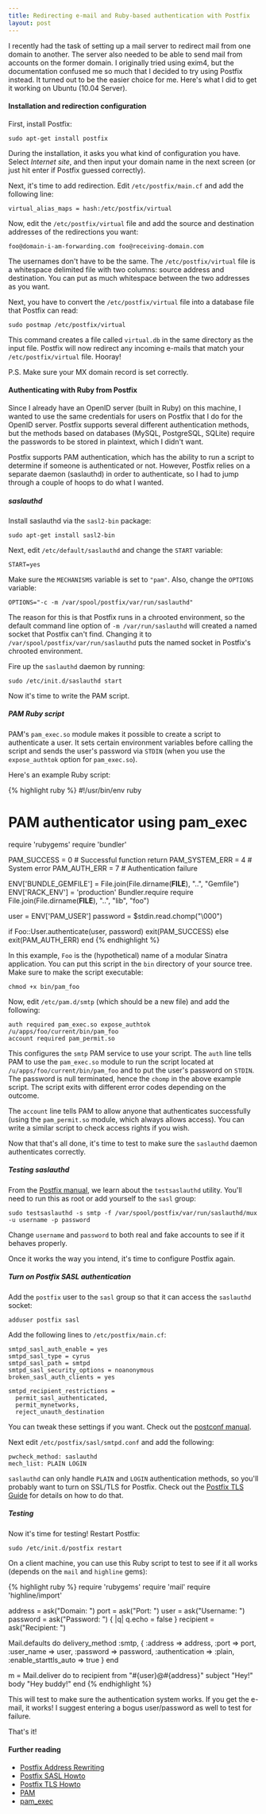 ```yaml
---
title: Redirecting e-mail and Ruby-based authentication with Postfix
layout: post
---
```

I recently had the task of setting up a mail server to redirect mail
from one domain to another. The server also needed to be able to send
mail from accounts on the former domain. I originally tried using
exim4, but the documentation confused me so much that I decided to try
using Postfix instead. It turned out to be the easier choice for me.
Here's what I did to get it working on Ubuntu (10.04 Server).

#### Installation and redirection configuration ####

First, install Postfix:

    sudo apt-get install postfix

During the installation, it asks you what kind of configuration you
have.  Select *Internet site*, and then input your domain name in the
next screen (or just hit enter if Postfix guessed correctly).

Next, it's time to add redirection. Edit `/etc/postfix/main.cf` and
add the following line:

    virtual_alias_maps = hash:/etc/postfix/virtual

Now, edit the `/etc/postfix/virtual` file and add the source and
destination addresses of the redirections you want:

    foo@domain-i-am-forwarding.com foo@receiving-domain.com

The usernames don't have to be the same. The `/etc/postfix/virtual`
file is a whitespace delimited file with two columns: source address
and destination. You can put as much whitespace between the two
addresses as you want.

Next, you have to convert the `/etc/postfix/virtual` file into a
database file that Postfix can read:

    sudo postmap /etc/postfix/virtual

This command creates a file called `virtual.db` in the same directory
as the input file.  Postfix will now redirect any incoming e-mails
that match your `/etc/postfix/virtual` file. Hooray!

P.S. Make sure your MX domain record is set correctly.

#### Authenticating with Ruby from Postfix ####

Since I already have an OpenID server (built in Ruby) on this machine,
I wanted to use the same credentials for users on Postfix that I do
for the OpenID server. Postfix supports several different
authentication methods, but the methods based on databases (MySQL,
PostgreSQL, SQLite) require the passwords to be stored in plaintext,
which I didn't want.

Postfix supports PAM authentication, which has the ability to run a
script to determine if someone is authenticated or not. However,
Postfix relies on a separate daemon (saslauthd) in order to
authenticate, so I had to jump through a couple of hoops to do what I
wanted.

##### saslauthd ####

Install saslauthd via the `sasl2-bin` package:

    sudo apt-get install sasl2-bin

Next, edit `/etc/default/saslauthd` and change the `START` variable:

    START=yes

Make sure the `MECHANISMS` variable is set to `"pam"`. Also, change
the `OPTIONS` variable:

    OPTIONS="-c -m /var/spool/postfix/var/run/saslauthd"

The reason for this is that Postfix runs in a chrooted environment, so
the default command line option of `-m /var/run/saslauthd` will
created a named socket that Postfix can't find. Changing it to
`/var/spool/postfix/var/run/saslauthd` puts the named socket in
Postfix's chrooted environment.

Fire up the `saslauthd` daemon by running:

    sudo /etc/init.d/saslauthd start

Now it's time to write the PAM script.

##### PAM Ruby script ####

PAM's `pam_exec.so` module makes it possible to create a script to
authenticate a user. It sets certain environment variables before
calling the script and sends the user's password via `STDIN` (when you
use the `expose_authtok` option for `pam_exec.so`).

Here's an example Ruby script:

{% highlight ruby %}
#!/usr/bin/env ruby
# PAM authenticator using pam_exec
require 'rubygems'
require 'bundler'

PAM_SUCCESS = 0  # Successful function return
PAM_SYSTEM_ERR = 4  # System error
PAM_AUTH_ERR = 7 # Authentication failure

ENV['BUNDLE_GEMFILE'] = File.join(File.dirname(__FILE__), "..", "Gemfile")
ENV['RACK_ENV'] = 'production'
Bundler.require
require File.join(File.dirname(__FILE__), "..", "lib", "foo")

user = ENV['PAM_USER']
password = $stdin.read.chomp("\000")

if Foo::User.authenticate(user, password)
  exit(PAM_SUCCESS)
else
  exit(PAM_AUTH_ERR)
end
{% endhighlight %}

In this example, `Foo` is the (hypothetical) name of a modular Sinatra
application. You can put this script in the `bin` directory of your
source tree. Make sure to make the script executable:

    chmod +x bin/pam_foo

Now, edit `/etc/pam.d/smtp` (which should be a new file) and add the
following:

    auth required pam_exec.so expose_authtok /u/apps/foo/current/bin/pam_foo
    account required pam_permit.so

This configures the `smtp` PAM service to use your script. The `auth`
line tells PAM to use the `pam_exec.so` module to run the script
located at `/u/apps/foo/current/bin/pam_foo` and to put the user's
password on `STDIN`. The password is null terminated, hence the
`chomp` in the above example script. The script exits with different
error codes depending on the outcome.

The `account` line tells PAM to allow anyone that authenticates
successfully (using the `pam_permit.so` module, which always allows
access). You can write a similar script to check access rights if you
wish.

Now that that's all done, it's time to test to make sure the
`saslauthd` daemon authenticates correctly.

##### Testing saslauthd ####

From the [Postfix manual](http://www.postfix.org/SASL_README.html#testing_saslauthd),
we learn about the `testsaslauthd` utility. You'll need to run this as
root or add yourself to the `sasl` group:

    sudo testsaslauthd -s smtp -f /var/spool/postfix/var/run/saslauthd/mux -u username -p password

Change `username` and `password` to both real and fake accounts to see
if it behaves properly.

Once it works the way you intend, it's time to configure Postfix
again.

##### Turn on Postfix SASL authentication ####

Add the `postfix` user to the `sasl` group so that it can access the
`saslauthd` socket:

    adduser postfix sasl

Add the following lines to `/etc/postfix/main.cf`:

    smtpd_sasl_auth_enable = yes
    smtpd_sasl_type = cyrus
    smtpd_sasl_path = smtpd
    smtpd_sasl_security_options = noanonymous
    broken_sasl_auth_clients = yes

    smtpd_recipient_restrictions =
      permit_sasl_authenticated,
      permit_mynetworks,
      reject_unauth_destination

You can tweak these settings if you want. Check out the
[postconf manual](http://www.postfix.org/postconf.5.html).

Next edit `/etc/postfix/sasl/smtpd.conf` and add the following:

    pwcheck_method: saslauthd
    mech_list: PLAIN LOGIN

`saslauthd` can only handle `PLAIN` and `LOGIN` authentication
methods, so you'll probably want to turn on SSL/TLS for Postfix. Check
out the [Postfix TLS Guide](http://www.postfix.org/TLS_README.html)
for details on how to do that.

##### Testing #####

Now it's time for testing! Restart Postfix:

    sudo /etc/init.d/postfix restart

On a client machine, you can use this Ruby script to test to see if it
all works (depends on the `mail` and `highline` gems):

{% highlight ruby %}
require 'rubygems'
require 'mail'
require 'highline/import'

address = ask("Domain: ")
port = ask("Port: ")
user = ask("Username: ")
password = ask("Password: ") { |q| q.echo = false }
recipient = ask("Recipient: ")

Mail.defaults do
  delivery_method :smtp, { :address              => address,
                           :port                 => port,
                           :user_name            => user,
                           :password             => password,
                           :authentication       => :plain,
                           :enable_starttls_auto => true  }
end

m = Mail.deliver do
  to recipient
  from "#{user}@#{address}"
  subject "Hey!"
  body "Hey buddy!"
end
{% endhighlight %}

This will test to make sure the authentication system works. If you
get the e-mail, it works! I suggest entering a bogus user/password as
well to test for failure.

That's it!

#### Further reading ####

* [Postfix Address Rewriting](http://www.postfix.org/ADDRESS_REWRITING_README.html)
* [Postfix SASL Howto](http://www.postfix.org/SASL_README.html)
* [Postfix TLS Howto](http://www.postfix.org/TLS_README.html)
* [PAM](http://content.hccfl.edu/pollock/AUnix2/PAM-Help.htm)
* [pam_exec](http://linux.die.net/man/8/pam_exec)
